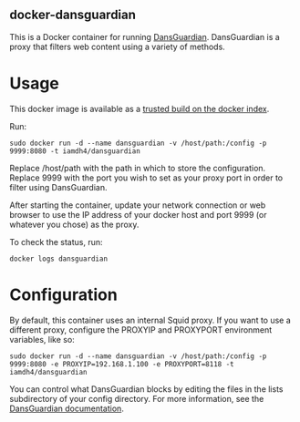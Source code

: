 docker-dansguardian
-------------------

This is a Docker container for running [DansGuardian](http://dansguardian.org/). DansGuardian is a proxy that filters web content using a variety of methods.

Usage
=====

This docker image is available as a [trusted build on the docker index](https://hub.docker.com/r/coppit/dansguardian/).

Run:

`sudo docker run -d --name dansguardian -v /host/path:/config -p 9999:8080 -t iamdh4/dansguardian`

Replace /host/path with the path in which to store the configuration. Replace 9999 with the port you wish to set as your proxy port in order to filter using DansGuardian.

After starting the container, update your network connection or web browser to use the IP address of your docker host and port 9999 (or whatever you chose) as the proxy.

To check the status, run:

`docker logs dansguardian`

Configuration
=============

By default, this container uses an internal Squid proxy. If you want to use a different proxy, configure the PROXYIP and PROXYPORT environment variables, like so:

`sudo docker run -d --name dansguardian -v /host/path:/config -p 9999:8080 -e PROXYIP=192.168.1.100 -e PROXYPORT=8118 -t iamdh4/dansguardian`


You can control what DansGuardian blocks by editing the files in the lists subdirectory of your config directory. For more information, see the [DansGuardian documentation](http://dansguardian.org/downloads/detailedinstallation2.4.html#further).
